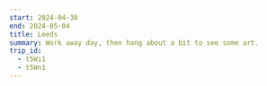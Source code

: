 ```yaml
---
start: 2024-04-30
end: 2024-05-04
title: Leeds
summary: Work away day, then hang about a bit to see some art.
trip_id:
  - t5Wi1
  - t5Wn1
---
```

